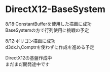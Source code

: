 # DirectX12-BaseSystem

8/18:ConstantBufferを使用した描画に成功  
BaseSystemの方で行列使用に挑戦の予定  
  
8/12:ポリゴン描画に成功  
d3dx.h,Comptrを使わずに作成を進める予定  
  
DirectX12の基盤作成中  
まだまだ開発途中です  
